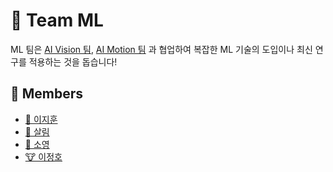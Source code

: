 # 🤖 Team ML

ML 팀은 [AI Vision 팀](/profile/vision/vision.md), [AI Motion 팀](/profile/motion/motion.md) 과 협업하여 복잡한 ML 기술의 도입이나 최신 연구를 적용하는 것을 돕습니다!

## 👥 Members

- [🐺 이지훈](/profile/ml/members/jihun.md)
- [🐯 살림](/profile/ml/members/saleem.md)
- [🐶 소영](/profile/ml/members/soyoung.md)
- [🐮 이정호](/profile/ml/members/jeongho.md)